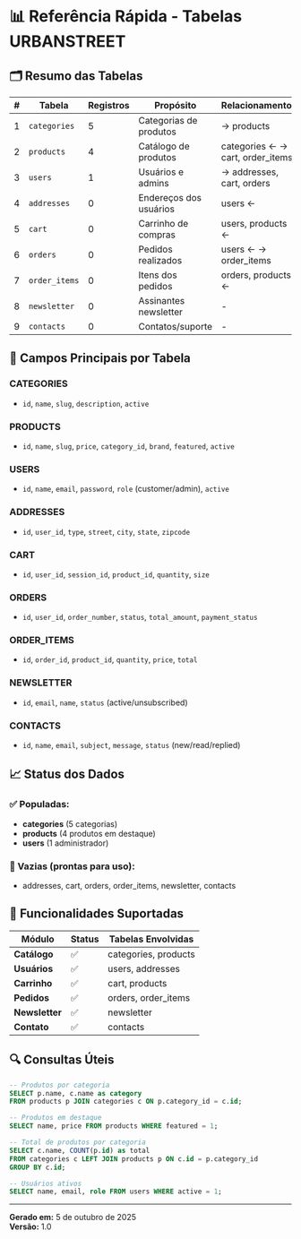 # 📊 Referência Rápida - Tabelas URBANSTREET

## 🗂️ Resumo das Tabelas

| # | Tabela | Registros | Propósito | Relacionamentos |
|---|--------|-----------|-----------|----------------|
| 1 | `categories` | 5 | Categorias de produtos | → products |
| 2 | `products` | 4 | Catálogo de produtos | categories ← → cart, order_items |
| 3 | `users` | 1 | Usuários e admins | → addresses, cart, orders |
| 4 | `addresses` | 0 | Endereços dos usuários | users ← |
| 5 | `cart` | 0 | Carrinho de compras | users, products ← |
| 6 | `orders` | 0 | Pedidos realizados | users ← → order_items |
| 7 | `order_items` | 0 | Itens dos pedidos | orders, products ← |
| 8 | `newsletter` | 0 | Assinantes newsletter | - |
| 9 | `contacts` | 0 | Contatos/suporte | - |

## 🔑 Campos Principais por Tabela

### CATEGORIES
- `id`, `name`, `slug`, `description`, `active`

### PRODUCTS  
- `id`, `name`, `slug`, `price`, `category_id`, `brand`, `featured`, `active`

### USERS
- `id`, `name`, `email`, `password`, `role` (customer/admin), `active`

### ADDRESSES
- `id`, `user_id`, `type`, `street`, `city`, `state`, `zipcode`

### CART
- `id`, `user_id`, `session_id`, `product_id`, `quantity`, `size`

### ORDERS
- `id`, `user_id`, `order_number`, `status`, `total_amount`, `payment_status`

### ORDER_ITEMS
- `id`, `order_id`, `product_id`, `quantity`, `price`, `total`

### NEWSLETTER
- `id`, `email`, `name`, `status` (active/unsubscribed)

### CONTACTS
- `id`, `name`, `email`, `subject`, `message`, `status` (new/read/replied)

## 📈 Status dos Dados

### ✅ Populadas:
- **categories** (5 categorias)
- **products** (4 produtos em destaque)  
- **users** (1 administrador)

### 🔄 Vazias (prontas para uso):
- addresses, cart, orders, order_items, newsletter, contacts

## 🎯 Funcionalidades Suportadas

| Módulo | Status | Tabelas Envolvidas |
|--------|--------|--------------------|
| **Catálogo** | ✅ | categories, products |
| **Usuários** | ✅ | users, addresses |
| **Carrinho** | ✅ | cart, products |
| **Pedidos** | ✅ | orders, order_items |
| **Newsletter** | ✅ | newsletter |
| **Contato** | ✅ | contacts |

## 🔍 Consultas Úteis

```sql
-- Produtos por categoria
SELECT p.name, c.name as category 
FROM products p JOIN categories c ON p.category_id = c.id;

-- Produtos em destaque
SELECT name, price FROM products WHERE featured = 1;

-- Total de produtos por categoria  
SELECT c.name, COUNT(p.id) as total 
FROM categories c LEFT JOIN products p ON c.id = p.category_id 
GROUP BY c.id;

-- Usuários ativos
SELECT name, email, role FROM users WHERE active = 1;
```

---
**Gerado em:** 5 de outubro de 2025  
**Versão:** 1.0